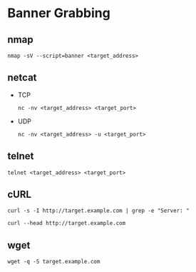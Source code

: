 # Banner Grabbing

## nmap
	nmap -sV --script=banner <target_address>

## netcat

- TCP

	  nc -nv <target_address> <target_port>
	  
- UDP

	  nc -nv <target_address> -u <target_port>

## telnet

	telnet <target_address> <target_port>
	
## cURL

	curl -s -I http://target.example.com | grep -e "Server: "
	
	curl --head http://target.example.com
	
## wget

	wget -q -S target.example.com